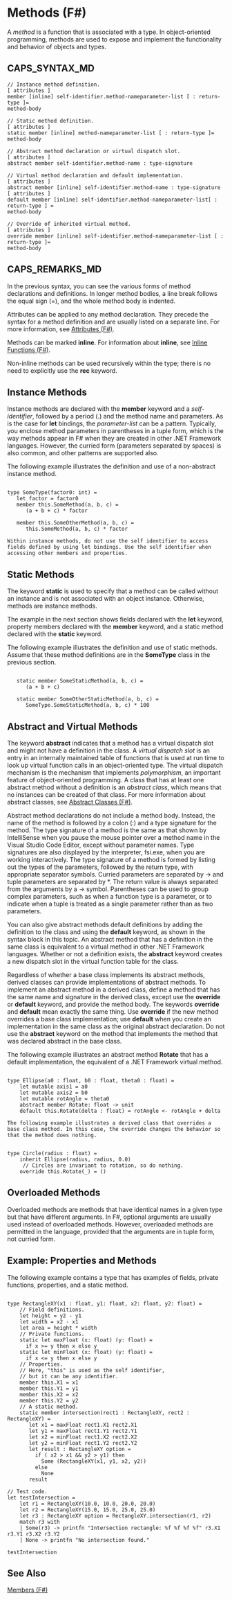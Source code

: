 # Methods (F#)

A *method* is a function that is associated with a type. In object-oriented programming, methods are used to expose and implement the functionality and behavior of objects and types.


## CAPS_SYNTAX_MD

```
// Instance method definition.
[ attributes ]
member [inline] self-identifier.method-nameparameter-list [ : return-type ]=
method-body

// Static method definition.
[ attributes ]
static member [inline] method-nameparameter-list [ : return-type ]=
method-body

// Abstract method declaration or virtual dispatch slot.
[ attributes ]
abstract member self-identifier.method-name : type-signature

// Virtual method declaration and default implementation.
[ attributes ]
abstract member [inline] self-identifier.method-name : type-signature
[ attributes ]
default member [inline] self-identifier.method-nameparameter-list[ : return-type ] =
method-body

// Override of inherited virtual method.
[ attributes ]
override member [inline] self-identifier.method-nameparameter-list [ : return-type ]=
method-body
```

## CAPS_REMARKS_MD
In the previous syntax, you can see the various forms of method declarations and definitions. In longer method bodies, a line break follows the equal sign (=), and the whole method body is indented.

Attributes can be applied to any method declaration. They precede the syntax for a method definition and are usually listed on a separate line. For more information, see [Attributes &#40;F&#35;&#41;](Attributes+%28F%23%29.md).

Methods can be marked **inline**. For information about **inline**, see [Inline Functions &#40;F&#35;&#41;](Inline+Functions+%28F%23%29.md).

Non-inline methods can be used recursively within the type; there is no need to explicitly use the **rec** keyword.


## Instance Methods
Instance methods are declared with the **member** keyword and a *self-identifier*, followed by a period (.) and the method name and parameters. As is the case for **let** bindings, the *parameter-list* can be a pattern. Typically, you enclose method parameters in parentheses in a tuple form, which is the way methods appear in F# when they are created in other .NET Framework languages. However, the curried form (parameters separated by spaces) is also common, and other patterns are supported also.

The following example illustrates the definition and use of a non-abstract instance method.

```

type SomeType(factor0: int) =
   let factor = factor0
   member this.SomeMethod(a, b, c) =
      (a + b + c) * factor

   member this.SomeOtherMethod(a, b, c) =
      this.SomeMethod(a, b, c) * factor
```

    Within instance methods, do not use the self identifier to access fields defined by using let bindings. Use the self identifier when accessing other members and properties.


## Static Methods
The keyword **static** is used to specify that a method can be called without an instance and is not associated with an object instance. Otherwise, methods are instance methods.

The example in the next section shows fields declared with the **let** keyword, property members declared with the **member** keyword, and a static method declared with the **static** keyword.

The following example illustrates the definition and use of static methods. Assume that these method definitions are in the **SomeType** class in the previous section.

```

   static member SomeStaticMethod(a, b, c) =
      (a + b + c)

   static member SomeOtherStaticMethod(a, b, c) =
      SomeType.SomeStaticMethod(a, b, c) * 100
```

    
## Abstract and Virtual Methods
The keyword **abstract** indicates that a method has a virtual dispatch slot and might not have a definition in the class. A *virtual dispatch slot* is an entry in an internally maintained table of functions that is used at run time to look up virtual function calls in an object-oriented type. The virtual dispatch mechanism is the mechanism that implements *polymorphism*, an important feature of object-oriented programming. A class that has at least one abstract method without a definition is an *abstract class*, which means that no instances can be created of that class. For more information about abstract classes, see [Abstract Classes &#40;F&#35;&#41;](Abstract+Classes+%28F%23%29.md).

Abstract method declarations do not include a method body. Instead, the name of the method is followed by a colon (:) and a type signature for the method. The type signature of a method is the same as that shown by IntelliSense when you pause the mouse pointer over a method name in the Visual Studio Code Editor, except without parameter names. Type signatures are also displayed by the interpreter, fsi.exe, when you are working interactively. The type signature of a method is formed by listing out the types of the parameters, followed by the return type, with appropriate separator symbols. Curried parameters are separated by -&gt; and tuple parameters are separated by &#42;. The return value is always separated from the arguments by a -&gt; symbol. Parentheses can be used to group complex parameters, such as when a function type is a parameter, or to indicate when a tuple is treated as a single parameter rather than as two parameters.

You can also give abstract methods default definitions by adding the definition to the class and using the **default** keyword, as shown in the syntax block in this topic. An abstract method that has a definition in the same class is equivalent to a virtual method in other .NET Framework languages. Whether or not a definition exists, the **abstract** keyword creates a new dispatch slot in the virtual function table for the class.

Regardless of whether a base class implements its abstract methods, derived classes can provide implementations of abstract methods. To implement an abstract method in a derived class, define a method that has the same name and signature in the derived class, except use the **override** or **default** keyword, and provide the method body. The keywords **override** and **default** mean exactly the same thing. Use **override** if the new method overrides a base class implementation; use **default** when you create an implementation in the same class as the original abstract declaration. Do not use the **abstract** keyword on the method that implements the method that was declared abstract in the base class.

The following example illustrates an abstract method **Rotate** that has a default implementation, the equivalent of a .NET Framework virtual method.

```

type Ellipse(a0 : float, b0 : float, theta0 : float) =
    let mutable axis1 = a0
    let mutable axis2 = b0
    let mutable rotAngle = theta0
    abstract member Rotate: float -> unit
    default this.Rotate(delta : float) = rotAngle <- rotAngle + delta
```

    The following example illustrates a derived class that overrides a base class method. In this case, the override changes the behavior so that the method does nothing.

```

type Circle(radius : float) =
    inherit Ellipse(radius, radius, 0.0)
     // Circles are invariant to rotation, so do nothing.
    override this.Rotate(_) = ()
```

    
## Overloaded Methods
Overloaded methods are methods that have identical names in a given type but that have different arguments. In F#, optional arguments are usually used instead of overloaded methods. However, overloaded methods are permitted in the language, provided that the arguments are in tuple form, not curried form.


## Example: Properties and Methods
The following example contains a type that has examples of fields, private functions, properties, and a static method.

```

type RectangleXY(x1 : float, y1: float, x2: float, y2: float) =
    // Field definitions.
    let height = y2 - y1
    let width = x2 - x1
    let area = height * width
    // Private functions.
    static let maxFloat (x: float) (y: float) =
      if x >= y then x else y
    static let minFloat (x: float) (y: float) =
      if x <= y then x else y
    // Properties.
    // Here, "this" is used as the self identifier,
    // but it can be any identifier.
    member this.X1 = x1
    member this.Y1 = y1
    member this.X2 = x2
    member this.Y2 = y2
    // A static method.
    static member intersection(rect1 : RectangleXY, rect2 : RectangleXY) =
       let x1 = maxFloat rect1.X1 rect2.X1
       let y1 = maxFloat rect1.Y1 rect2.Y1
       let x2 = minFloat rect1.X2 rect2.X2
       let y2 = minFloat rect1.Y2 rect2.Y2
       let result : RectangleXY option =
         if ( x2 > x1 && y2 > y1) then
           Some (RectangleXY(x1, y1, x2, y2))
         else
           None
       result

// Test code.
let testIntersection =
    let r1 = RectangleXY(10.0, 10.0, 20.0, 20.0)
    let r2 = RectangleXY(15.0, 15.0, 25.0, 25.0)
    let r3 : RectangleXY option = RectangleXY.intersection(r1, r2)
    match r3 with
    | Some(r3) -> printfn "Intersection rectangle: %f %f %f %f" r3.X1 r3.Y1 r3.X2 r3.Y2
    | None -> printfn "No intersection found."

testIntersection
```

    
## See Also
[Members &#40;F&#35;&#41;](Members+%28F%23%29.md)

